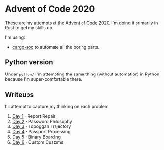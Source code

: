 # Advent of Code 2020

These are my attempts at the [Advent of Code 2020](https://adventofcode.com/2020). I'm doing it primarily in Rust to get my skills up.

I'm using:
- [cargo-aoc](https://github.com/gobanos/cargo-aoc) to automate all the boring parts.


## Python version

Under `python/` I'm attempting the same thing (without automation) in Python because I'm super-comfortable there.


## Writeups

I'll attempt to capture my thinking on each problem.

1. [Day 1](day1.md) - Report Repair
2. [Day 2](day2.md) - Password Philosophy
3. [Day 3](day3.md) - Toboggan Trajectory
4. [Day 4](day4.md) - Passport Processing
4. [Day 5](day5.md) - Binary Boarding
4. [Day 6](day6.md) - Custom Customs
